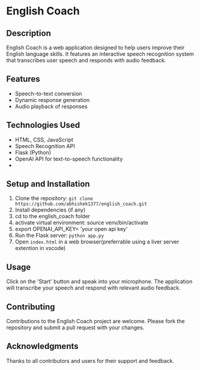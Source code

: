 # English Coach

## Description
English Coach is a web application designed to help users improve their English language skills. It features an interactive speech recognition system that transcribes user speech and responds with audio feedback.

## Features
- Speech-to-text conversion
- Dynamic response generation
- Audio playback of responses

## Technologies Used
- HTML, CSS, JavaScript
- Speech Recognition API
- Flask (Python)
- OpenAI API for text-to-speech functionality
- 

## Setup and Installation
1. Clone the repository: `git clone https://github.com/abhishek1377/english_coach.git`
2. Install dependencies (if any)
3. cd to the english_coach folder
4. activate virtual environment: source venv/bin/activate
5. export OPENAI_API_KEY= 'your open api key'
6. Run the Flask server: `python app.py`
7. Open `index.html` in a web browser(preferrable using a liver server extention in vscode)

## Usage
Click on the 'Start' button and speak into your microphone. The application will transcribe your speech and respond with relevant audio feedback.

## Contributing
Contributions to the English Coach project are welcome. Please fork the repository and submit a pull request with your changes.

## Acknowledgments
Thanks to all contributors and users for their support and feedback.

